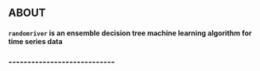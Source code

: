 
## **ABOUT**

#### `randomriver` is an ensemble decision tree machine learning algorithm for time series data


### ----------------------------
